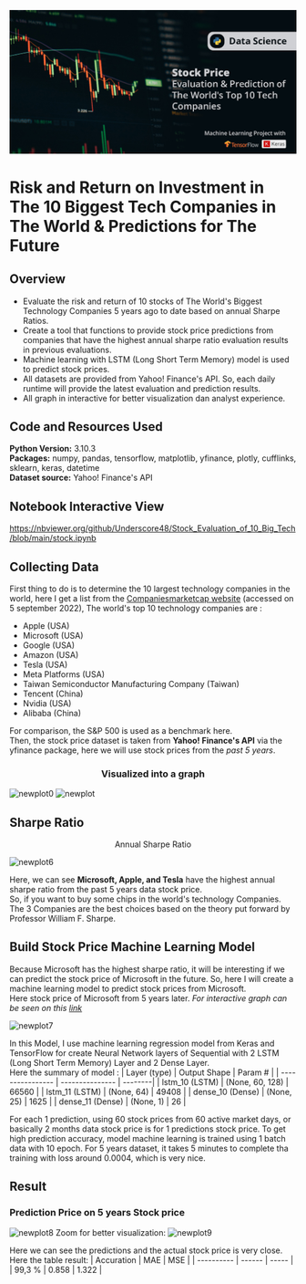 ![image](cover.jpg)
# Risk and Return on Investment in The 10 Biggest Tech Companies in The World & Predictions for The Future

## Overview
- Evaluate the risk and return of 10 stocks of The World's Biggest Technology Companies 5 years ago to date based on annual Sharpe Ratios.
- Create a tool that functions to provide stock price predictions from companies that have the highest annual sharpe ratio evaluation results in previous evaluations.
- Machine learning with LSTM (Long Short Term Memory) model is used to predict stock prices.
- All datasets are provided from Yahoo! Finance's API. So, each daily runtime will provide the latest evaluation and prediction results.
- All graph in interactive for better visualization dan analyst experience.

## Code and Resources Used
**Python Version:** 3.10.3  
**Packages:** numpy, pandas, tensorflow, matplotlib, yfinance, plotly, cufflinks, sklearn, keras, datetime    
**Dataset source:** Yahoo! Finance's API

## Notebook Interactive View
https://nbviewer.org/github/Underscore48/Stock_Evaluation_of_10_Big_Tech/blob/main/stock.ipynb

## Collecting Data
First thing to do is to determine the 10 largest technology companies in the world, here I get a list from the [Companiesmarketcap website](https://companiesmarketcap.com/tech/largest-tech-companies-by-market-cap/) (accessed on 5 september 2022), The world's top 10 technology companies are :
- Apple (USA)
- Microsoft (USA)
- Google (USA)
- Amazon (USA)
- Tesla (USA)
- Meta Platforms (USA)
- Taiwan Semiconductor Manufacturing Company (Taiwan)
- Tencent (China)
- Nvidia (USA)
- Alibaba (China)   

For comparison, the S&P 500 is used as a benchmark here.    
Then, the stock price dataset is taken from **Yahoo! Finance's API** via the yfinance package, here we will use stock prices from the *past 5 years*.

<h3 align="center">Visualized into a graph</h3>   

![newplot0](https://user-images.githubusercontent.com/98052588/189549006-a5e9d980-88f3-4ee9-8e73-96d83e01be1f.png)
![newplot](https://user-images.githubusercontent.com/98052588/189548874-524a9d82-b7b4-4e58-93a0-b9edef8b713c.png)

## Sharpe Ratio
<p align="center">Annual Sharpe Ratio</p>   

![newplot6](https://user-images.githubusercontent.com/98052588/189549139-8475061c-8c49-44ba-9e4b-4cbade740c22.png)

Here, we can see **Microsoft, Apple, and Tesla** have the highest annual sharpe ratio from the past 5 years data stock price.   
So, if you want to buy some chips in the world's technology Companies. The 3 Companies are the best choices based on the theory put forward by Professor William F. Sharpe.

## Build Stock Price Machine Learning Model    
Because Microsoft has the highest sharpe ratio, it will be interesting if we can predict the stock price of Microsoft in the future. So, here I will create a machine learning model to predict stock prices from Microsoft.    
Here stock price of Microsoft from 5 years later. *For interactive graph can be seen on this [link](https://nbviewer.org/github/Underscore48/Stock_Evaluation_of_10_Big_Tech/blob/main/stock.ipynb)*      

![newplot7](https://user-images.githubusercontent.com/98052588/189549546-9745a949-1ab9-47d6-93f4-70b34ef696cf.png)

In this Model, I use machine learning regression model from Keras and TensorFlow for create Neural Network layers of Sequential with 2 LSTM (Long Short Term Memory) Layer and 2 Dense Layer.    
Here the summary of model :
| Layer (type)     | Output Shape    | Param # |
| ---------------- | --------------- | --------|
| lstm_10 (LSTM)   | (None, 60, 128) |   66560 |
| lstm_11 (LSTM)   | (None, 64)      |   49408 |
| dense_10 (Dense) | (None, 25)      |    1625 |
| dense_11 (Dense) | (None, 1)       |      26 |

For each 1 prediction, using 60 stock prices from 60 active market days, or basically 2 months data stock price is for 1 predictions stock price.
To get high prediction accuracy, model machine learning is trained using 1 batch data with 10 epoch. For 5 years dataset, it takes 5 minutes to complete tha training with loss around 0.0004, which is very nice.

## Result
### Prediction Price on 5 years Stock price
![newplot8](https://user-images.githubusercontent.com/98052588/189550301-b757d054-ae3b-437e-b7ef-182c92ddd976.png)
Zoom for better visualization:
![newplot9](https://user-images.githubusercontent.com/98052588/189550330-a5631c30-086c-415d-83ab-7e8c2e33ad10.png)

Here we can see the predictions and the actual stock price is very close. Here the table result:
| Accuration | MAE    | MSE   |
| ---------- | ------ | ----- |
| 99,3 %     | 0.858  | 1.322 |
